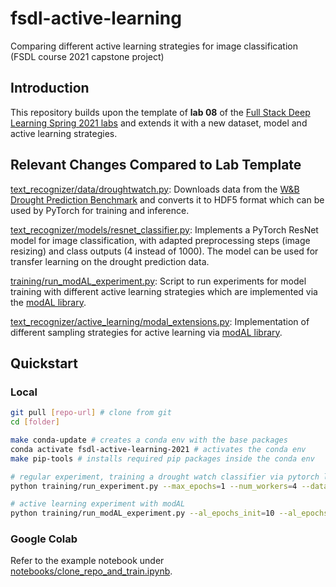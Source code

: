 # fsdl-active-learning

Comparing different active learning strategies for image classification (FSDL course 2021 capstone project)

## Introduction

This repository builds upon the template of **lab 08** of the [Full Stack Deep Learning Spring 2021 labs](https://github.com/full-stack-deep-learning/fsdl-text-recognizer-2021-labs) and extends it with a new dataset, model and active learning strategies.

## Relevant Changes Compared to Lab Template

[text_recognizer/data/droughtwatch.py](./text_recognizer/data/droughtwatch.py): Downloads data from the [W&B Drought Prediction Benchmark](https://github.com/wandb/droughtwatch) and converts it to HDF5 format which can be used by PyTorch for training and inference.

[text_recognizer/models/resnet_classifier.py](./text_recognizer/models/resnet_classifier.py): Implements a PyTorch ResNet model for image classification, with adapted preprocessing steps (image resizing) and class outputs (4 instead of 1000). The model can be used for transfer learning on the drought prediction data.

[training/run_modAL_experiment.py](./training/run_modAL_experiment.py): Script to run experiments for model training with different active learning strategies which are implemented via the [modAL library](https://github.com/modAL-python/modAL).

[text_recognizer/active_learning/modal_extensions.py](./text_recognizer/active_learning/modal_extensions.py): Implementation of different sampling strategies for active learning via [modAL library](https://github.com/modAL-python/modAL).

## Quickstart

### Local

```bash
git pull [repo-url] # clone from git
cd [folder]

make conda-update # creates a conda env with the base packages
conda activate fsdl-active-learning-2021 # activates the conda env
make pip-tools # installs required pip packages inside the conda env

# regular experiment, training a drought watch classifier via pytorch lightning
python training/run_experiment.py --max_epochs=1 --num_workers=4 --data_class=DroughtWatch --model_class=ResnetClassifier

# active learning experiment with modAL
python training/run_modAL_experiment.py --al_epochs_init=10 --al_epochs_incr=10 --al_n_iter=20 --al_samples_per_iter=1000 --al_incr_onlynew=False --al_query_strategy=margin_sampling --data_class=DroughtWatch --model_class=ResnetClassifier --batch_size=64 --n_train_images=20000 --n_validation_images=10778  --pretrained=True --wandb
```

### Google Colab

Refer to the example notebook under [notebooks/clone_repo_and_train.ipynb](./notebooks/clone_repo_and_train.ipynb).

